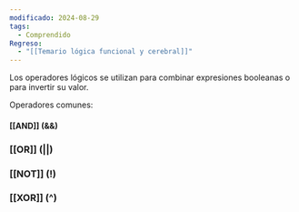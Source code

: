 ```yaml
---
modificado: 2024-08-29
tags:
  - Comprendido
Regreso:
  - "[[Temario lógica funcional y cerebral]]"
---
```

Los operadores lógicos se utilizan para combinar expresiones booleanas o para invertir su valor. 

Operadores comunes:
#### **[[AND]] (&&)**

### **[[OR]] (||)**

### **[[NOT]] (!)**

### **[[XOR]] (^)**

